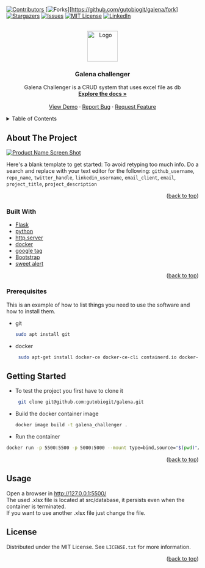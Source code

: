 <div id="top"></div>

[![Contributors][contributors-shield]][contributors-url]
[![Forks][forks-shield]][https://github.com/gutobiogit/galena/fork]
[![Stargazers][stars-shield]][stars-url]
[![Issues][issues-shield]][issues-url]
[![MIT License][license-shield]][license-url]
[![LinkedIn][linkedin-shield]][linkedin-url]



<!-- PROJECT LOGO -->
<br />
<div align="center">
  <a href="https://github.com/github_username/repo_name">
    <img src="images/logo.png" alt="Logo" width="80" height="80">
  </a>

<h3 align="center">Galena challenger</h3>

  <p align="center">
    Galena Challenger is a CRUD system that uses excel file as db
    <br />
    <a href="https://github.com/gutobiogit/galena/docs"><strong>Explore the docs »</strong></a>
    <br />
    <br />
    <a href="https://github.com/gutobiogit/galena">View Demo</a>
    ·
    <a href="https://github.com/gutobiogit/galena/issues">Report Bug</a>
    ·
    <a href="https://github.com/gutobiogit/galena/issues">Request Feature</a>
  </p>
</div>



<!-- TABLE OF CONTENTS -->
<details>
  <summary>Table of Contents</summary>
  <ol>
    <li>
      <a href="#about-the-project">About The Project</a>
      <ul>
        <li><a href="#built-with">Built With</a></li>
      </ul>
    </li>
    <li>
      <a href="#getting-started">Getting Started</a>
      <ul>
        <li><a href="#prerequisites">Prerequisites</a></li>
        <li><a href="#installation">Installation</a></li>
      </ul>
    </li>
    <li><a href="#usage">Usage</a></li>
    <li><a href="#license">License</a></li>
  </ol>
</details>



<!-- ABOUT THE PROJECT -->
## About The Project

[![Product Name Screen Shot][product-screenshot]](https://example.com)

Here's a blank template to get started: To avoid retyping too much info. Do a search and replace with your text editor for the following: `github_username`, `repo_name`, `twitter_handle`, `linkedin_username`, `email_client`, `email`, `project_title`, `project_description`

<p align="right">(<a href="#top">back to top</a>)</p>



### Built With

* [Flask](https://flask.palletsprojects.com/en/2.1.x/)
* [python](https://www.python.org/)
* [http.server](https://docs.python.org/3/library/http.server.html/)
* [docker](https://www.docker.com/)
* [google tag](https://tagmanager.google.com/)
* [Bootstrap](https://getbootstrap.com/)
* [sweet alert](https://sweetalert.js.org/guides/)

<p align="right">(<a href="#top">back to top</a>)</p>

### Prerequisites

This is an example of how to list things you need to use the software and how to install them.
* git
  ```sh
  sudo apt install git
  ```

* docker
  ```sh
   sudo apt-get install docker-ce docker-ce-cli containerd.io docker-compose-plugin
  ```


<!-- GETTING STARTED -->
## Getting Started

* To test the project you first have to clone it
    ```sh
     git clone git@github.com:gutobiogit/galena.git
    ```

* Build the docker container image
    ```sh
    docker image build -t galena_challenger .
    ```

* Run the container
```sh
docker run -p 5500:5500 -p 5000:5000 --mount type=bind,source="$(pwd)"/src/database,target=/app/src/database/ galena_challenger
```



<p align="right">(<a href="#top">back to top</a>)</p>



<!-- USAGE EXAMPLES -->
## Usage

Open a browser in http://127.0.0.1:5500/
<br>
The used .xlsx file is located at src/database, it persists even when the container is terminated.
<br>
If you want to use another .xlsx file just change the file.
<!-- LICENSE -->
## License

Distributed under the MIT License. See `LICENSE.txt` for more information.

<p align="right">(<a href="#top">back to top</a>)</p>




<!-- MARKDOWN LINKS & IMAGES -->
<!-- https://www.markdownguide.org/basic-syntax/#reference-style-links -->
[contributors-shield]: https://img.shields.io/github/contributors/github_username/repo_name.svg?style=for-the-badge
[contributors-url]: https://github.com/github_username/repo_name/graphs/contributors
[forks-shield]: https://img.shields.io/github/forks/github_username/repo_name.svg?style=for-the-badge
[forks-url]: https://github.com/github_username/repo_name/network/members
[stars-shield]: https://img.shields.io/github/stars/github_username/repo_name.svg?style=for-the-badge
[stars-url]: https://github.com/github_username/repo_name/stargazers
[issues-shield]: https://img.shields.io/github/issues/github_username/repo_name.svg?style=for-the-badge
[issues-url]: https://github.com/github_username/repo_name/issues
[license-shield]: https://img.shields.io/github/license/github_username/repo_name.svg?style=for-the-badge
[license-url]: https://github.com/github_username/repo_name/blob/master/LICENSE.txt
[linkedin-shield]: https://img.shields.io/badge/-LinkedIn-black.svg?style=for-the-badge&logo=linkedin&colorB=555
[linkedin-url]: https://linkedin.com/in/linkedin_username
[product-screenshot]: images/screenshot.png
